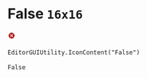 # False `16x16`
<img src="/img/False.png" width=16 height=16>

``` CSharp
EditorGUIUtility.IconContent("False")
```
```
False
```
